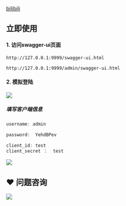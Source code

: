 [bilibili](https://player.bilibili.com/player.html?bvid=BV12t411B7e9&p=5&page=5&autoplay=0)

## 立即使用


#### 1. 访问swagger-ui页面
```shell
http://127.0.0.1:9999/swagger-ui.html
```

```shell
http://127.0.0.1:9999/admin/swagger-ui.html
```



#### 2. 模拟登陆


![](https://cdn.nlark.com/yuque/0/2020/png/283679/1601182554167-bb3a82f8-d403-4d0d-8b96-1fbca6aa17e0.png)



##### 填写客户端信息


```java
username: admin

password:  YehdBPev  
    
client_id: test
client_secret ：  test
```





![](https://minio.pigx.vip/oss/1638682863.png)





## ❤  问题咨询
![](https://cdn.nlark.com/yuque/0/2022/gif/283679/1662563973685-c22e9831-db66-42b5-973f-886d25d1e0e7.gif)

